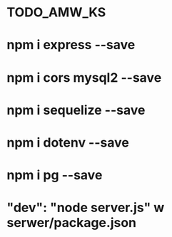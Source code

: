 # TODO_AMW_KS
# npm i express --save
# npm i cors mysql2 --save
# npm i sequelize --save
# npm i dotenv --save
# npm i pg --save

# "dev": "node server.js" w serwer/package.json